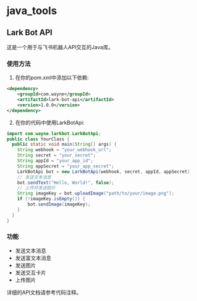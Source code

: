 # java_tools

## Lark Bot API

这是一个用于与飞书机器人API交互的Java库。

### 使用方法

1. 在你的pom.xml中添加以下依赖:

```xml
<dependency>
    <groupId>com.wayne</groupId>
    <artifactId>lark-bot-api</artifactId>
    <version>1.0.0</version>
</dependency>
```

2. 在你的代码中使用LarkBotApi:

```java
import com.wayne.larkbot.LarkBotApi;
public class YourClass {
  public static void main(String[] args) {
    String webhook = "your_webhook_url";
    String secret = "your_secret";
    String appId = "your_app_id";
    String appSecret = "your_app_secret";
    LarkBotApi bot = new LarkBotApi(webhook, secret, appId, appSecret);
    // 发送文本消息
    bot.sendText("Hello, World!", false);
    // 上传并发送图片
    String imageKey = bot.uploadImage("path/to/your/image.png");
    if (!imageKey.isEmpty()) {
    	bot.sendImage(imageKey);
    }
  }
}
```


### 功能

- 发送文本消息
- 发送富文本消息
- 发送图片
- 发送交互卡片
- 上传图片

详细的API文档请参考代码注释。
